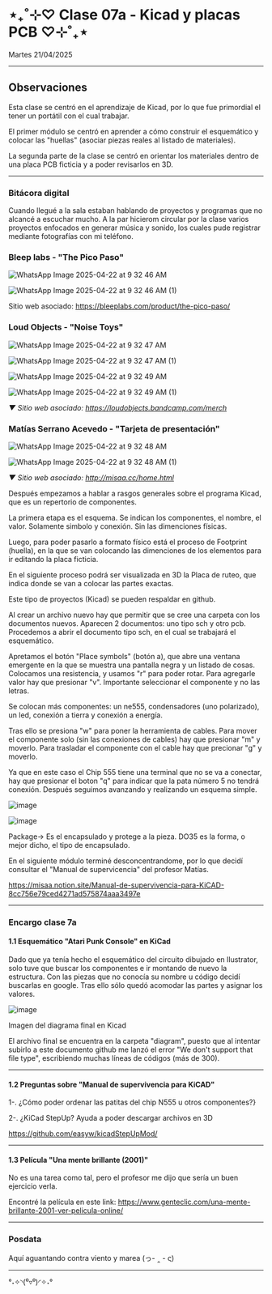 # ⋆₊˚⊹♡ Clase 07a - Kicad y placas PCB ♡⊹˚₊⋆

Martes 21/04/2025

***

## Observaciones

<!---Recordar para programar "md" (markdown): 
- https://github.com/adam-p/markdown-here/wiki/Markdown-Cheatsheet 
- https://www.markdownguide.org/basic-syntax/
- El Domingo 30 de marzo cumplí 25... no se porqué me gustaría sentirme orgullosa de ello, que se me reconociera --->

Esta clase se centró en el aprendizaje de Kicad, por lo que fue primordial el tener un portátil con el cual trabajar.

El primer módulo se centró en aprender a cómo construir el esquemático y colocar las "huellas" (asociar piezas reales al listado de materiales).

La segunda parte de la clase se centró en orientar los materiales dentro de una placa PCB ficticia y a poder revisarlos en 3D.

***

### Bitácora digital

Cuando llegué a la sala estaban hablando de proyectos y programas que no alcancé a escuchar mucho. A la par hicierom circular por la clase varios proyectos enfocados en generar música y sonido, los cuales pude registrar mediante fotografías con mi teléfono.

### Bleep labs - "The Pico Paso"

![WhatsApp Image 2025-04-22 at 9 32 46 AM](https://github.com/user-attachments/assets/3b5edad9-1c76-4d5f-a6fe-d986e128c815)

![WhatsApp Image 2025-04-22 at 9 32 46 AM (1)](https://github.com/user-attachments/assets/6740cae8-6caf-4e10-816a-b072130bb96a)

Sitio web asociado: <https://bleeplabs.com/product/the-pico-paso/>

### Loud Objects - "Noise Toys"

![WhatsApp Image 2025-04-22 at 9 32 47 AM](https://github.com/user-attachments/assets/ed01f290-bd0a-4aa0-aa67-b771a06f4842)

![WhatsApp Image 2025-04-22 at 9 32 47 AM (1)](https://github.com/user-attachments/assets/0a0ae4f6-4e2b-4f81-9c20-5d57fc69e416)

![WhatsApp Image 2025-04-22 at 9 32 49 AM](https://github.com/user-attachments/assets/b0d29e64-3aee-4258-b791-250bd2e9760b)

![WhatsApp Image 2025-04-22 at 9 32 49 AM (1)](https://github.com/user-attachments/assets/9c2cca9e-2406-4ab5-9a65-aa09307756c0)

_▼ Sitio web asociado: <https://loudobjects.bandcamp.com/merch>_

### Matías Serrano Acevedo - "Tarjeta de presentación"

![WhatsApp Image 2025-04-22 at 9 32 48 AM](https://github.com/user-attachments/assets/e7eeb9a0-9add-4826-b6cf-022a932e0a20)

![WhatsApp Image 2025-04-22 at 9 32 48 AM (1)](https://github.com/user-attachments/assets/1ac94898-b72a-4ec2-aab6-6ebe95be71d8)

_▼ Sitio web asociado: <http://misaa.cc/home.html>_

Después empezamos a hablar a rasgos generales sobre el programa Kicad, que es un repertorio de componentes.

La primera etapa es el esquema. Se indican los componentes, el nombre, el valor. Solamente simbolo y conexión. Sin las dimenciones físicas.

Luego, para poder pasarlo a formato físico está el proceso de Footprint (huella), en la que se van colocando las dimenciones de los elementos para ir editando la placa ficticia.

En el siguiente proceso podrá ser visualizada en 3D la Placa de ruteo, que indica donde se van a colocar las partes exactas.

Este tipo de proyectos (Kicad) se pueden respaldar en github.

Al crear un archivo nuevo hay que permitir que se cree una carpeta con los documentos nuevos.
Aparecen 2 documentos: uno tipo sch y otro pcb. Procedemos a abrir el documento tipo sch, en el cual se trabajará el esquemático.

Apretamos el botón "Place symbols" (botón a), que abre una ventana emergente en la que se muestra una pantalla negra y un listado de cosas. Colocamos una resistencia, y usamos "r" para poder rotar. Para agregarle valor hay que presionar "v". Importante seleccionar el componente y no las letras.

Se colocan más componentes: un ne555, condensadores (uno polarizado), un led, conexión a tierra y conexión a energía.

Tras ello se presiona "w" para poner la herramienta de cables. Para mover el componente solo (sin las conexiones de cables) hay que presionar "m" y moverlo. Para trasladar el componente con el cable hay que precionar "g" y moverlo.

Ya que en este caso el Chip 555 tiene una terminal que no se va a conectar, hay que presionar el boton "q" para indicar que la pata número 5 no tendrá conexión. Después seguimos avanzando y realizando un esquema simple.

![image](https://github.com/user-attachments/assets/f4f262c6-3bb1-4873-951d-807e0c5dda59)

![image](https://github.com/user-attachments/assets/5c025e70-b67c-4716-b859-4b0b59735c3a)

Package-> Es el encapsulado y protege a la pieza. DO35 es la forma, o mejor dicho, el tipo de encapsulado.

En el siguiente módulo terminé desconcentrandome, por lo que decidí consultar el "Manual de supervicencia" del profesor Matías.

<https://misaa.notion.site/Manual-de-supervivencia-para-KiCAD-8cc756e79ced4271ad575874aaa3497e>

***

### Encargo clase 7a

#### 1.1 Esquemático "Atari Punk Console" en KiCad

Dado que ya tenía hecho el esquemático del circuito dibujado en Ilustrator, solo tuve que buscar los componentes e ir montando de nuevo la estructura. Con las piezas que no conocía su nombre u código decidí buscarlas en google. Tras ello sólo quedó acomodar las partes y asignar los valores.

![image](https://github.com/user-attachments/assets/a4d9139a-9d36-4ed3-a2d9-b81be012ac17)

Imagen del diagrama final en Kicad

El archivo final se encuentra en la carpeta "diagram", puesto que al intentar subirlo a este documento github me lanzó el error "We don't support that file type", escribiendo muchas líneas de códigos (más de 300).

***

#### 1.2 Preguntas sobre "Manual de supervivencia para KiCAD"

1-. ¿Cómo poder ordenar las patitas del chip N555 u otros componentes?}

2-. ¿KiCad StepUp? Ayuda a poder descargar archivos en 3D

<https://github.com/easyw/kicadStepUpMod/>

***

#### 1.3 Película "Una mente brillante (2001)"

No es una tarea como tal, pero el profesor me dijo que sería un buen ejercicio verla.

Encontré la película en este link: <https://www.genteclic.com/una-mente-brillante-2001-ver-pelicula-online/>

***

### Posdata

Aquí aguantando contra viento y marea (っ- ‸ - ς)

***

°˖✧◝(⁰▿⁰)◜✧˖°
